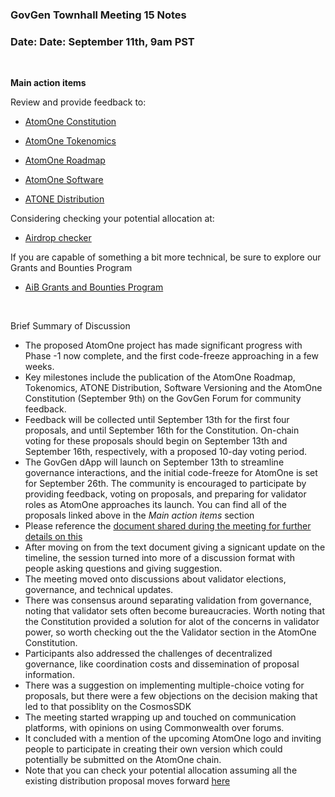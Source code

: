 ### **GovGen Townhall Meeting 15 Notes**

### Date: Date: September 11th, 9am PST
<br> 


**Main action items**

Review and provide feedback to:

- [AtomOne Constitution](https://commonwealth.im/govgen/discussion/24814-atomone-constitution-proposal)

- [AtomOne Tokenomics](https://commonwealth.im/govgen/discussion/24801-atomone-tokenomics)

- [AtomOne Roadmap](https://commonwealth.im/govgen/discussion/24800-atomone-roadmap)

- [AtomOne Software](https://commonwealth.im/govgen/discussion/24802-cosmos-softwares-versioning)

- [ATONE Distribution](https://commonwealth.im/govgen/discussion/24799-equitable-atone-distribution-in-the-spirit-of-atomones-founding-principles)

Considering checking your potential allocation at:

- [Airdrop checker](https://govgen.io/#trackers)

If you are capable of something a bit more technical, be sure to explore our Grants and Bounties Program

- [AiB Grants and Bounties Program](https://github.com/allinbits/grants/tree/main/AiB-BUIDL-Grants-and-Bounties-program)

<BR>

Brief Summary of Discussion

- The proposed AtomOne project has made significant progress with Phase -1 now complete, and the first code-freeze approaching in a few weeks.
- Key milestones include the publication of the AtomOne Roadmap, Tokenomics, ATONE Distribution, Software Versioning and the AtomOne Constitution (September 9th) on the GovGen Forum for community feedback.
- Feedback will be collected until September 13th for the first four proposals, and until September 16th for the Constitution. On-chain voting for these proposals should begin on September 13th and September 16th, respectively, with a proposed 10-day voting period.
- The GovGen dApp will launch on September 13th to streamline governance interactions, and the initial code-freeze for AtomOne is set for September 26th. The community is encouraged to participate by providing feedback, voting on proposals, and preparing for validator roles as AtomOne approaches its launch. You can find all of the proposals linked above in the *Main action items* section
- Please reference the [document shared during the meeting for further details on this](https://docs.google.com/document/d/1cxkJic7_i0XODNcF5_gFlu0KaxcIDmsckpHfjRK75DQ/edit?usp=sharing)
- After moving on from the text document giving a signicant update on the timeline, the session turned into more of a discussion format with people asking questions and giving suggestion.
- The meeting moved onto discussions about validator elections, governance, and technical updates.
- There was consensus around separating validation from governance, noting that validator sets often become bureaucracies. Worth noting that the Constitution provided a solution for alot of the concerns in validator power, so worth checking out the the Validator section in the AtomOne Constitution.
- Participants also addressed the challenges of decentralized governance, like coordination costs and dissemination of proposal information.
- There was a suggestion on implementing multiple-choice voting for proposals, but there were a few objections on the decision making that led to that possiblity on the CosmosSDK
- The meeting started wrapping up and touched on communication platforms, with opinions on using Commonwealth over forums.
- It concluded with a mention of the upcoming AtomOne logo and inviting people to participate in creating their own version which could potentially be submitted on the AtomOne chain.
- Note that you can check your potential allocation assuming all the existing distribution proposal moves forward [here](https://govgen.io/#trackers)
